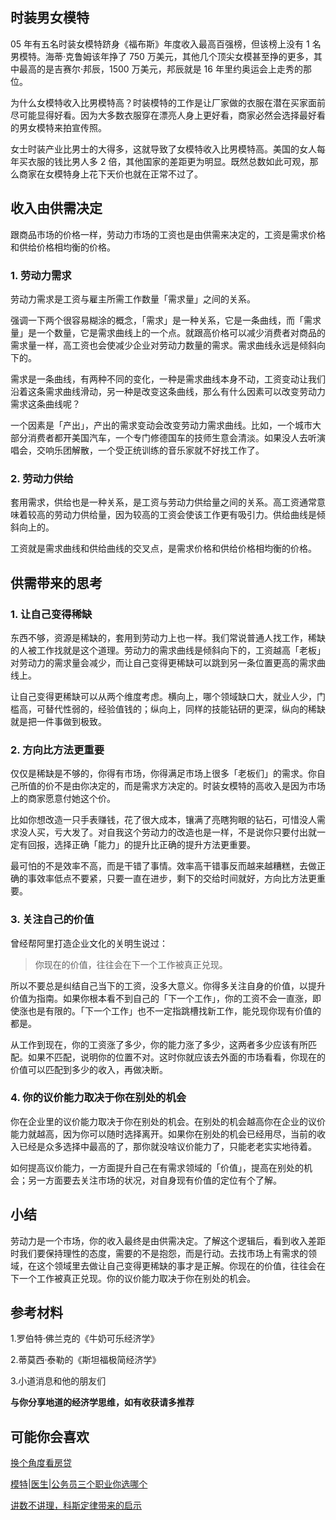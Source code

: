 ## 时装男女模特
05 年有五名时装女模特跻身《福布斯》年度收入最高百强榜，但该榜上没有 1 名男模特。海蒂·克鲁姆该年挣了 750 万美元，其他几个顶尖女模甚至挣的更多，其中最高的是吉赛尔·邦辰，1500 万美元，邦辰就是 16 年里约奥运会上走秀的那位。

为什么女模特收入比男模特高？时装模特的工作是让厂家做的衣服在潜在买家面前尽可能显得好看。因为大多数衣服穿在漂亮人身上更好看，商家必然会选择最好看的男女模特来拍宣传照。

女士时装产业比男士的大得多，这就导致了女模特收入比男模特高。美国的女人每年买衣服的钱比男人多 2 倍，其他国家的差距更为明显。既然总数如此可观，那么商家在女模特身上花下天价也就在正常不过了。

## 收入由供需决定
跟商品市场的价格一样，劳动力市场的工资也是由供需来决定的，工资是需求价格和供给价格相均衡的价格。

### 1. 劳动力需求

劳动力需求是工资与雇主所需工作数量「需求量」之间的关系。

强调一下两个很容易糊涂的概念，「需求」是一种关系，它是一条曲线，而「需求量」是一个数量，它是需求曲线上的一个点。就跟高价格可以减少消费者对商品的需求量一样，高工资也会使减少企业对劳动力数量的需求。需求曲线永远是倾斜向下的。

需求是一条曲线，有两种不同的变化，一种是需求曲线本身不动，工资变动让我们沿着这条需求曲线滑动，另一种是改变这条曲线，那么有什么因素可以改变劳动力需求这条曲线呢？

一个因素是「产出」，产出的需求变动会改变劳动力需求曲线。比如，一个城市大部分消费者都开美国汽车，一个专门修德国车的技师生意会清淡。如果没人去听演唱会，交响乐团解散，一个受正统训练的音乐家就不好找工作了。

### 2. 劳动力供给
套用需求，供给也是一种关系，是工资与劳动力供给量之间的关系。高工资通常意味着较高的劳动力供给量，因为较高的工资会使该工作更有吸引力。供给曲线是倾斜向上的。


工资就是需求曲线和供给曲线的交叉点，是需求价格和供给价格相均衡的价格。

## 供需带来的思考
### 1. 让自己变得稀缺
东西不够，资源是稀缺的，套用到劳动力上也一样。我们常说普通人找工作，稀缺的人被工作找就是这个道理。劳动力的需求曲线是倾斜向下的，工资越高「老板」对劳动力的需求量会减少，而让自己变得更稀缺可以跳到另一条位置更高的需求曲线上。

让自己变得更稀缺可以从两个维度考虑。横向上，哪个领域缺口大，就业人少，门槛高，可替代性弱的，经验值钱的；纵向上，同样的技能钻研的更深，纵向的稀缺就是把一件事做到极致。

### 2. 方向比方法更重要
仅仅是稀缺是不够的，你得有市场，你得满足市场上很多「老板们」的需求。你自己所值的价不是由你决定的，而是需求方决定的。时装女模特的高收入是因为市场上的商家愿意付她这个价。

比如你想改造一只手表赚钱，花了很大成本，镶满了亮瞎狗眼的钻石，可惜没人需求没人买，亏大发了。对自我这个劳动力的改造也是一样，不是说你只要付出就一定有回报，选择正确「能力」的提升比正确的提升方法更重要。

最可怕的不是效率不高，而是干错了事情。效率高干错事反而越来越糟糕，去做正确的事效率低点不要紧，只要一直在进步，剩下的交给时间就好，方向比方法更重要。

### 3. 关注自己的价值
曾经帮阿里打造企业文化的关明生说过：

> 你现在的价值，往往会在下一个工作被真正兑现。

所以不要总是纠结自己当下的工资，没多大意义。你得多关注自身的价值，以提升价值为指南。如果你根本看不到自己的「下一个工作」，你的工资不会一直涨，即使涨也是有限的。「下一个工作」也不一定指跳槽找新工作，能兑现你现有价值的都是。

从工作到现在，你的工资涨了多少，你的能力涨了多少，这两者多少应该有所匹配。如果不匹配，说明你的位置不对。这时你就应该去外面的市场看看，你现在的价值可以匹配到多少的收入，再做决断。

### 4. 你的议价能力取决于你在别处的机会
你在企业里的议价能力取决于你在别处的机会。在别处的机会越高你在企业的议价能力就越高，因为你可以随时选择离开。如果你在别处的机会已经用尽，当前的收入已经是众多选择中最高的了，那你就没啥议价能力了，只能老老实实地待着。

如何提高议价能力，一方面提升自己在有需求领域的「价值」，提高在别处的机会；另一方面要去关注市场的状况，对自身现有价值的定位有个了解。

## 小结
劳动力是一个市场，你的收入最终是由供需决定。了解这个逻辑后，看到收入差距时我们要保持理性的态度，需要的不是抱怨，而是行动。去找市场上有需求的领域，在这个领域里去做让自己变得更稀缺的事才是正解。你现在的价值，往往会在下一个工作被真正兑现。你的议价能力取决于你在别处的机会。

## 参考材料
1.罗伯特·佛兰克的《牛奶可乐经济学》

2.蒂莫西·泰勒的《斯坦福极简经济学》

3.小道消息和他的朋友们


**与你分享地道的经济学思维，如有收获请多推荐**

## 可能你会喜欢
[换个角度看房贷](https://mp.weixin.qq.com/s/bPpGOr_puIoJnJYtk8GFiQ)

[模特|医生|公务员三个职业你选哪个](https://mp.weixin.qq.com/s/-JRRhPYMo81bwKnr0pPI5g)

[讲数不讲理，科斯定律带来的启示](https://mp.weixin.qq.com/s/5C_iUVV1DZ4yENpymgMWWA)
